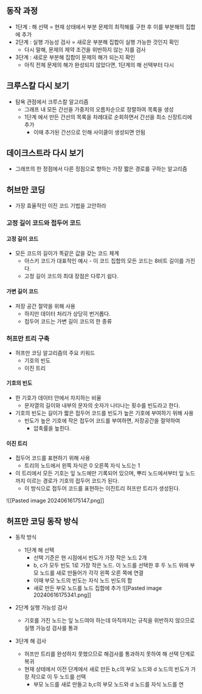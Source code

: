 
## 동작 과정
* 1단계 : 해 선택 = 현재 상태에서 부분 문제의 최적해를 구한 후 이를 부분해의 집합에 추가
* 2단계 : 실행 가능성 검사 = 새로운 부분해 집합이 실행 가능한 것인지 확인
	* 다시 말해, 문제의 제약 조건을 위반하지 않는 지를 검사
* 3단계 : 새로운 부분해 집합이 문제의 해가 되는지 확인
	* 아직 전체 문제의 해가 완성되지 않았다면, 1단계의 해 선택부터 다시


## 크루스칼 다시 보기

* 탐욕 관점에서 크루스칼 알고리즘
	* 그래프 내 모든 간선을 가중치의 오름차순으로 정렬하여 목록을 생성
	* 1단계 에서 만든 간선의 목록을 차례대로 순회하면서 간선을 최소 신장트리에 추가
		* 이때 추가된 간선으로 인해 사이클이 생성되면 안됨

## 데이크스트라 다시 보기

* 그래프의 한 정점에서 다른 정점으로 향하는 가장 짧은 경로를 구하는 알고리즘

## 허브만 코딩

* 가장 효율적인 이진 코드 기법을 고안하라

### 고정 길이 코드와 접두어 코드

#### 고정 길이 코드

* 모든 코드의 길이가 똑같은 값을 갖는 코드 체계
	* 아스키 코드가 대표적인 예시  - 이 코드 집합의 모든 코드는 8비트 길이를 가진다.
	* 고정 길이 코드의 최대 장점은 다루기 쉽다.


#### 가변 길이 코드

* 저장 공간 절약을 위해 사용
	* 하지만 데이터 처리가 상당히 번거롭다.
	* 접두어 코드는 가변 길이 코드의 한 종류

### 허프만 트리 구축

* 허프만 코딩 알고리즘의 주요 키워드
	* 기호의 빈도
	* 이진 트리

#### 기호의 빈도

* 한 기호가 데이터 안에서 차지하는 비율
	* 문자열의 길이와 내부의 문자의 숫자가 나타나는 횟수를 빈도라고 한다.
* 기호의 빈도는 길이가 짧은 접두어 코드를 빈도가 높은 기호에 부여하기 위해 사용
	* 빈도가 높은 기호에 작은 접두어 코드를 부여하면, 저장공간을 절약하여
		* 압축률을 높힌다.

#### 이진 트리

* 접두어 코드를 표현하기 위해 사용
	* 트리의 노드에서 왼쪽 자식은 0 오른쪽 자식 노드는 1
* 이 트리에서 모든 기호는 잎 노드에만 기록되어 있으며, 뿌리 노드에서부터 잎 노드까지 이르는 경로가 기호의 접두어 코드가 된다.
	* 이 방식으로 접두어 코드를 표현하는 이진트리 허프만 트리가 생성된다.

![[Pasted image 20240616175147.png]]


## 허프만 코딩 동작 방식

* 동작 방식
	* 1단계 해 선택
		* 선택 기준은 현 시점에서 빈도가 가장 작은 노드 2개
		* b, c가 모두 빈도 1로 가장 작은 노드. 이 노드를 선택한 후 두 노드 위에 부모 노드를 새로 만들어가 각각 왼쪽 오른 쪽에 연결
		* 이때 부모 노드의 빈도는 자식 노드 빈도의 합
		* 새로 만든 부모 노드를 노드 집합에 추가
![[Pasted image 20240616175341.png]]
	
* 2단계  실행 가능성 검사
	* 기호를 가진 노드는 잎 노드여야 하는데 아직까지는 규칙을 위반하지 않으므로 실행 가능성 검사를 통과
* 3단계 해 검사
	* 허프만 트리를 완성하지 못했으므로 해검사를 통과하지 못하여 해 선택 단계로 복귀
	* 현재 상테에서 이전 단계에서 새로 만든 b,c의 부모 노드와 d 노드의 빈도가 가장 작으로 이 두 노드를 선택
		* 부모 노드를 새로 만들고 b,c의 부모 노드와 d 노드를 자식 노드를 연



	
		